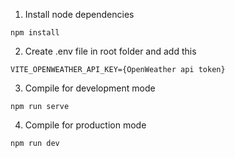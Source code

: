 1. Install node dependencies
```
npm install
```
2. Create .env file in root folder and add this
```
VITE_OPENWEATHER_API_KEY={OpenWeather api token}
```
3. Compile for development mode
```
npm run serve
```
4. Compile for production mode
```
npm run dev
```